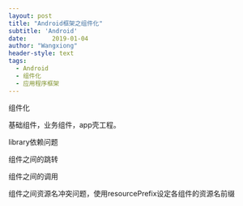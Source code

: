 ```yaml
---
layout: post
title: "Android框架之组件化"
subtitle: 'Android'
date:       2019-01-04
author: "Wangxiong"
header-style: text
tags:
  - Android
  - 组件化
  - 应用程序框架
---
```

组件化

基础组件，业务组件，app壳工程。

library依赖问题

组件之间的跳转

组件之间的调用

组件之间资源名冲突问题，使用resourcePrefix设定各组件的资源名前缀